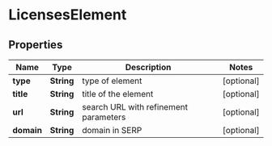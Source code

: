 # LicensesElement


## Properties

| Name | Type | Description | Notes |
|------------ | ------------- | ------------- | -------------|
**type** | **String** | type of element |[optional]|
**title** | **String** | title of the element |[optional]|
**url** | **String** | search URL with refinement parameters |[optional]|
**domain** | **String** | domain in SERP |[optional]|